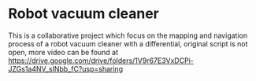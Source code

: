 # Robot vacuum cleaner
This is a collaborative project which focus on the mapping and navigation process of a robot vacuum cleaner with a differential, original script is not open, more video can be found at https://drive.google.com/drive/folders/1V9r67E3VxDCPi-JZGs1a4NV_sINbb_fC?usp=sharing
